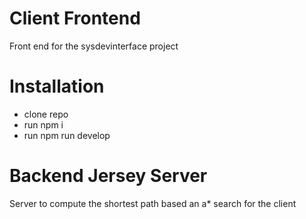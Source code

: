 # Client Frontend
Front end for the sysdevinterface project 
# Installation
* clone repo
* run npm i
* run npm run develop

# Backend Jersey Server
Server to compute the shortest path based an a* search for the client
